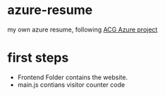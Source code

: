 # azure-resume
my own azure resume, following [ACG Azure project](https://acloud.guru/series/acg-projects/view/403?_ga=2.7487346.1539512810.1621919697-886515060.1612681493)

# first steps

- Frontend Folder contains the website.
- main.js contians visitor counter code  